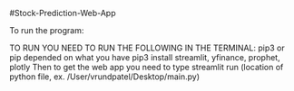 #Stock-Prediction-Web-App

To run the program:

TO RUN YOU NEED TO RUN THE FOLLOWING IN THE TERMINAL:
pip3 or pip depended on what you have
pip3 install streamlit, yfinance, prophet, plotly
Then to get the web app you need to type streamlit run (location of python file, ex. /User/vrundpatel/Desktop/main.py)
